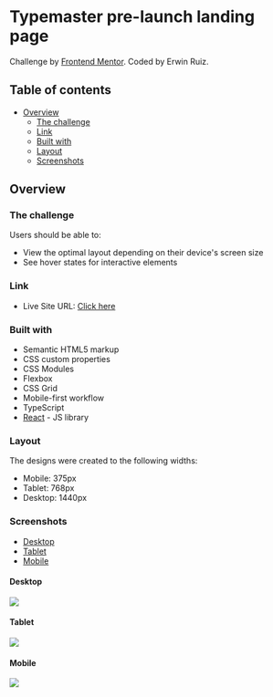 # Typemaster pre-launch landing page

Challenge by [Frontend Mentor](https://www.frontendmentor.io?ref=challenge). Coded by Erwin Ruiz.

## Table of contents

- [Overview](#overview)
  - [The challenge](#the-challenge)
  - [Link](#link)
  - [Built with](#built-with)
  - [Layout](#layout)
  - [Screenshots](#screenshots)

## Overview

### The challenge

Users should be able to:

- View the optimal layout depending on their device's screen size
- See hover states for interactive elements

### Link

- Live Site URL: [Click here](https://erwinruiz.github.io/typemaster-pre-launch-landing-page/)

### Built with

- Semantic HTML5 markup
- CSS custom properties
- CSS Modules
- Flexbox
- CSS Grid
- Mobile-first workflow
- TypeScript
- [React](https://reactjs.org/) - JS library

### Layout

The designs were created to the following widths:

- Mobile: 375px
- Tablet: 768px
- Desktop: 1440px

### Screenshots

- [Desktop](#desktop)
- [Tablet](#tablet)
- [Mobile](#mobile)

#### Desktop

![](./screenshots/desktop-design.png)

#### Tablet

![](./screenshots/tablet-design.png)

#### Mobile

![](./screenshots/mobile-design.png)
